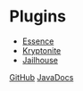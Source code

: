 # Plugins

- [Essence](Essence.md)
- [Kryptonite](Kryptonite.md)
- [Jailhouse](Jailhouse.md)

<seealso>
    <category ref="opensource">
        <a href="https://github.com/lewmc">GitHub</a>
        <a href="https://lewmc.github.io">JavaDocs</a>
    </category>
</seealso>